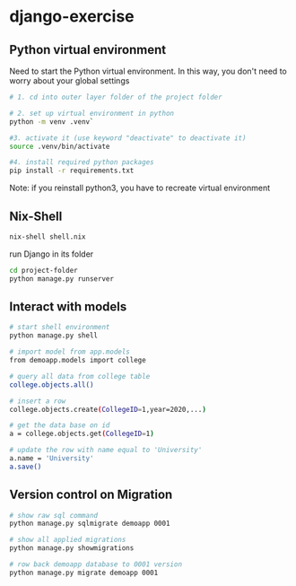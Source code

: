 # django-exercise

## Python virtual environment
Need to start the Python virtual environment. In this way, you don't need to worry about your global settings
```bash
# 1. cd into outer layer folder of the project folder

# 2. set up virtual environment in python
python -m venv .venv`

#3. activate it (use keyword "deactivate" to deactivate it)
source .venv/bin/activate

#4. install required python packages
pip install -r requirements.txt
```
Note: if you reinstall python3, you have to recreate virtual environment

## Nix-Shell
```bash
nix-shell shell.nix
```

run Django in its folder
```bash
cd project-folder
python manage.py runserver
```


## Interact with models
```bash
# start shell environment
python manage.py shell

# import model from app.models
from demoapp.models import college

# query all data from college table
college.objects.all()

# insert a row
college.objects.create(CollegeID=1,year=2020,...)

# get the data base on id
a = college.objects.get(CollegeID=1)

# update the row with name equal to 'University'
a.name = 'University'
a.save()
```

## Version control on Migration
```bash
# show raw sql command
python manage.py sqlmigrate demoapp 0001

# show all applied migrations
python manage.py showmigrations 

# row back demoapp database to 0001 version
python manage.py migrate demoapp 0001
```
